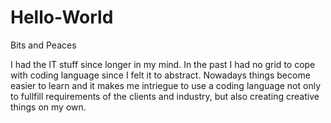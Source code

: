 # Hello-World
Bits and Peaces

I had the IT stuff since longer in my mind. In the past I had no grid to cope with coding language since I felt it to abstract. 
Nowadays things become easier to learn and it makes me intriegue to use a coding language not only to fullfill requirements of the clients and industry, but also creating creative things on my own.
